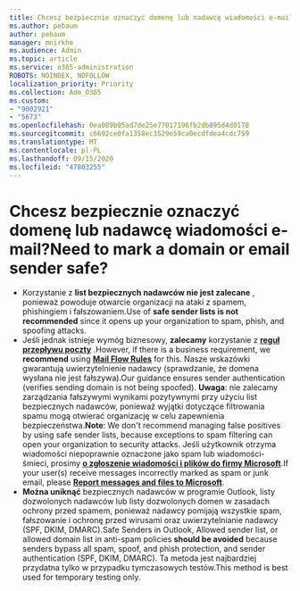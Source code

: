 ```yaml
---
title: Chcesz bezpiecznie oznaczyć domenę lub nadawcę wiadomości e-mail?
ms.author: pebaum
author: pebaum
manager: mnirkhe
ms.audience: Admin
ms.topic: article
ms.service: o365-administration
ROBOTS: NOINDEX, NOFOLLOW
localization_priority: Priority
ms.collection: Adm_O365
ms.custom:
- "9002921"
- "5673"
ms.openlocfilehash: 0ea089b95ad7de25e77017196fb2db895d4d0178
ms.sourcegitcommit: c6692ce0fa1358ec3529e59ca0ecdfdea4cdc759
ms.translationtype: MT
ms.contentlocale: pl-PL
ms.lasthandoff: 09/15/2020
ms.locfileid: "47803255"
---
```

# <a name="need-to-mark-a-domain-or-email-sender-safe"></a><span data-ttu-id="605e2-102">Chcesz bezpiecznie oznaczyć domenę lub nadawcę wiadomości e-mail?</span><span class="sxs-lookup"><span data-stu-id="605e2-102">Need to mark a domain or email sender safe?</span></span>

- <span data-ttu-id="605e2-103">Korzystanie z **list bezpiecznych nadawców nie jest zalecane** , ponieważ powoduje otwarcie organizacji na ataki z spamem, phishingiem i fałszowaniem.</span><span class="sxs-lookup"><span data-stu-id="605e2-103">Use of **safe sender lists is not recommended** since it opens up your organization to spam, phish, and spoofing attacks.</span></span>
- <span data-ttu-id="605e2-104">Jeśli jednak istnieje wymóg biznesowy, **zalecamy** korzystanie z **[reguł przepływu poczty](https://docs.microsoft.com/microsoft-365/security/office-365-security/create-safe-sender-lists-in-office-365?view=o365-worldwide#recommended-use-mail-flow-rules)** .</span><span class="sxs-lookup"><span data-stu-id="605e2-104">However, if there is a business requirement, we **recommend** using **[Mail Flow Rules](https://docs.microsoft.com/microsoft-365/security/office-365-security/create-safe-sender-lists-in-office-365?view=o365-worldwide#recommended-use-mail-flow-rules)** for this.</span></span> <span data-ttu-id="605e2-105">Nasze wskazówki gwarantują uwierzytelnienie nadawcy (sprawdzanie, że domena wysłana nie jest fałszywa).</span><span class="sxs-lookup"><span data-stu-id="605e2-105">Our guidance ensures sender authentication (verifies sending domain is not being spoofed).</span></span> <span data-ttu-id="605e2-106">**Uwaga**: nie zalecamy zarządzania fałszywymi wynikami pozytywnymi przy użyciu list bezpiecznych nadawców, ponieważ wyjątki dotyczące filtrowania spamu mogą otwierać organizację w celu zapewnienia bezpieczeństwa.</span><span class="sxs-lookup"><span data-stu-id="605e2-106">**Note**: We don't recommend managing false positives by using safe sender lists, because exceptions to spam filtering can open your organization to security attacks.</span></span> <span data-ttu-id="605e2-107">Jeśli użytkownik otrzyma wiadomości niepoprawnie oznaczone jako spam lub wiadomości-śmieci, prosimy **[o zgłoszenie wiadomości i plików do firmy Microsoft](https://protection.office.com/reportsubmission)**.</span><span class="sxs-lookup"><span data-stu-id="605e2-107">If your user(s) receive messages incorrectly marked as spam or junk email, please **[Report messages and files to Microsoft](https://protection.office.com/reportsubmission)**.</span></span>
- <span data-ttu-id="605e2-108">**Można uniknąć** bezpiecznych nadawców w programie Outlook, listy dozwolonych nadawców lub listy dozwolonych domen w zasadach ochrony przed spamem, ponieważ nadawcy pomijają wszystkie spam, fałszowanie i ochronę przed wirusami oraz uwierzytelnianie nadawcy (SPF, DKIM, DMARC).</span><span class="sxs-lookup"><span data-stu-id="605e2-108">Safe Senders in Outlook, Allowed sender list, or allowed domain list in anti-spam policies **should be avoided** because senders bypass all spam, spoof, and phish protection, and sender authentication (SPF, DKIM, DMARC).</span></span> <span data-ttu-id="605e2-109">Ta metoda jest najbardziej przydatna tylko w przypadku tymczasowych testów.</span><span class="sxs-lookup"><span data-stu-id="605e2-109">This method is best used for temporary testing only.</span></span>
